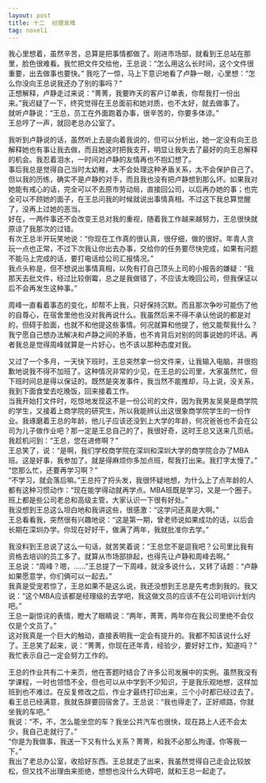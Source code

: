 ```yaml
---
layout: post
title: 十二  经理发难
tag: novel1
---
```


我心里想着，虽然辛苦，总算是把事情都做了。刚进市场部，就看到王总站在那里，脸色很难看。我忙把文件交给他，王总说：“怎么用这么长时间，这个文件很重要，出去做事也要快。”
我吃了一惊，马上下意识地看了卢静一眼，心里想：“怎么你没向王总说我还办了别的事吗？”<br />
正想解释，卢静走过来说：“菁菁，我要昨天的客户订单表，你帮我打一份出来。”我迟疑了一下，终究觉得在王总面前和她对质，也不太好，就去做事了。<br />
就听卢静说：“王总，员工在外面跑着办事，很辛苦的，你要多体谅。”<br />
王总哼了一声，就回老总办公室了。

我听到卢静说的话，虽然听上去是向着我说的，但可以分析出，她一定没有向王总解释她也有事让我去做，而且她这时把我支开，明显让我失去了最好的向王总解释的机会。我忍着泪水，一时间对卢静的友情再也不抱幻想了。<br />
事后我总是觉得自己当时太幼稚，太不会处理这种矛盾关系，太不会保护自己了。但以我的历练，确实不是卢静的对手，而且我也没有把卢静想到那么坏。如果我对她能有戒心的话，完全可以不去原市劳动局，直接回公司，以后再办她的事；也完全可以不顾她的面子，在王总问我的时候就说出事情真相。不过这下我总算觉醒了，没再上过她的恶当。<br />
好在，一两件事还不会改变王总对我的重视，随着我工作越来越努力，王总很快就原谅了我那次的过错。<br />
有次王总半开玩笑地说：“你现在工作真的很认真，很仔细，做的很好。年青人贪玩一点也正常，不过下次我让你出去办事，交给你的任务要尽快完成，如果有问题不能马上完成的话，要打电话给公司汇报情况。”<br />
我点头称是，但不想说出事情真相，以免有打自己顶头上司的小报告的嫌疑：“我那天去批文件，经过比较倒霉，总之是我做错了，不应该太晚回公司，但我保证以后不会再发生这种事。”

周峰一直看着事态的变化，却帮不上我，只好保持沉默。而且那次争吵可能伤了他的自尊心，在宿舍里他也没对我再说什么。我虽然后来不得不承认他说的都是对的，但碍于脸面，也就不和他提这些事情。何况就算和他提了，他又能帮我什么？我宁愿自己想办法解决和卢静之间的矛盾，也不肯背后对别的同事说她的坏话。再者我总是觉得周峰就算是一片好心，也不该以那种态度对我。

又过了一个多月，一天快下班时，王总突然拿一份文件来，让我输入电脑，并很抱歉地说我不得不加班了。这种情况非常的少见，在王总的公司里，大家虽然忙，但下班时间总是得以保证的。既然是突发事件，我当然不能推却，马上说，没关系，我到下面食堂去吃晚饭，回来接着工作。<br />
当我开始打文件时，吃惊地发现这不是一份公司的文件，因为我男友吴昊是商学院的学生，又接着上商学院的研究生，所以我能辨认出这很象商学院学生的一份作业。我琢磨着王总的年龄，他儿子应该还没到上大学的年龄，何况爸爸也不会在公司为儿子做作业吧？那一定是王总自己的了，我很好奇，这时王总又送来几页纸。<br />
我趁机问到：“王总，您在进修啊？”<br />
王总笑了，说：“是啊，我们学校商学院在深圳和深圳大学的商学院合办了MBA班。这是好事，我参加了。就是得麻烦你多加点班，帮我打出来。我打字太慢了。”<br />
“您那么忙，还要再学习啊？”<br />
“不学习，就会落后嘛。”王总捋了捋头发，我很怀疑地想，为什么上了点年龄的人都有这种习惯动作：“现在能学得动就再学点。MBA班既是学习，又是一个圈子。班上都是些公司老总和高级主管，大家认识一下很有好处。”<br />
我没想到王总这么坦白地和我讲这些，很感激：“这学问还真是大啊。”<br />
王总看看我，突然很有兴趣地说：“这是第一期，曾老师说如果成功的话，以后会长期在深圳办学。你现在好好干，做满了两年，我就批准你去学。”

我没料到王总说了这么一句话，就苦笑着说：“王总您不是逗我吧？公司里比我有资格去培训的员工多了。就算从市场部排起，也得先让卢静和周峰去啊。”<br />
王总说：“周峰？嗯，……”王总提了一下周峰，就没多说什么，又转了话题：“卢静如果愿意学，你们俩可以一起去。”<br />
我真是受宠若惊了，王总如果不是这么说，我还没想到王总是先考虑到我的。我又说：“这个MBA应该都是经理级的去学吧，我这做文员的应该不在公司培训计划内吧。”<br />
王总一副惊诧的表情，瞪大了眼睛说：“两年，菁菁，两年你在我公司里绝不会仅仅是个文员了。”<br />
这对我真是一个巨大的触动，直接表明我一定会有提升的。我都不知该说什么好了。王总笑了起来，说：“菁菁，你现在还年青，经验少，要好好工作，知道吗？”<br />
我忙表示自己一定会努力工作的。

王总的作业共有二十来页，他在答题时结合了许多公司发展中的实例。虽然我没有学课程，一时也领悟不全，但也可以从中学到不少知识，于是我乐观地想，这样加班到也不难过。在反复修改之后，作业才最终打印出来，三个小时都已经过去了。<br />
看王总已经满意，我就告辞要回宿舍了。王总说：“我也得走了，正好顺路，你就坐我的车吧。”<br />
我说：“不，不，怎么能坐您的车？我坐公共汽车也很快，现在路上人还不会太少，我自己走就行了。”<br />
“你是为我做事，我送一下又有什么关系？菁菁，和我不必那么拘谨。你等我一下。”<br />
我出了老总办公室，收拾好东西。王总就走了出来，我虽然觉得自己走会比较放松，但又找不出理由来拒绝，想想也没什么大碍吧，就和王总一起走了。
